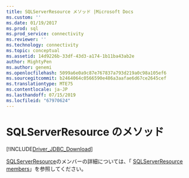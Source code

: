 ```yaml
---
title: SQLServerResource メソッド |Microsoft Docs
ms.custom: ''
ms.date: 01/19/2017
ms.prod: sql
ms.prod_service: connectivity
ms.reviewer: ''
ms.technology: connectivity
ms.topic: conceptual
ms.assetid: 14d9226b-33df-43d3-a174-1b11ba43ab2e
author: MightyPen
ms.author: genemi
ms.openlocfilehash: 5099a6e0a9c87e767837a793d219a0c98a105ef6
ms.sourcegitcommit: b2464064c0566590e486a3aafae6d67ce2645cef
ms.translationtype: MTE75
ms.contentlocale: ja-JP
ms.lasthandoff: 07/15/2019
ms.locfileid: "67970624"
---
```

# <a name="sqlserverresource-methods"></a>SQLServerResource のメソッド
[!INCLUDE[Driver_JDBC_Download](../../../includes/driver_jdbc_download.md)]

  [SQLServerResource](../../../connect/jdbc/reference/sqlserverresource-class.md)のメンバーの詳細については、「 [SQLServerResource members](../../../connect/jdbc/reference/sqlserverresource-members.md)」を参照してください。  
  
  
